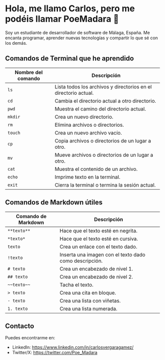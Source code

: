 # Hola, me llamo Carlos, pero me podéis llamar PoeMadara 👋

Soy un estudiante de desarrollador de software de Málaga, España. Me encanta programar, aprender nuevas tecnologías y compartir lo que sé con los demás.

## Comandos de Terminal que he aprendido

| Nombre del comando | Descripción |
|---|---|
| `ls` | Lista todos los archivos y directorios en el directorio actual. |
| `cd` | Cambia el directorio actual a otro directorio. |
| `pwd` | Muestra el camino del directorio actual. |
| `mkdir` | Crea un nuevo directorio. |
| `rm` | Elimina archivos o directorios. |
| `touch` | Crea un nuevo archivo vacío. |
| `cp` | Copia archivos o directorios de un lugar a otro. |
| `mv` | Mueve archivos o directorios de un lugar a otro. |
| `cat` | Muestra el contenido de un archivo. |
| `echo` | Imprime texto en la terminal. |
| `exit` | Cierra la terminal o termina la sesión actual. |

## Comandos de Markdown útiles

| Comando de Markdown | Descripción |
|---|---|
| `**texto**` | Hace que el texto esté en negrita. |
| `*texto*` | Hace que el texto esté en cursiva. |
| `texto` | Crea un enlace con el texto dado. |
| `!texto` | Inserta una imagen con el texto dado como descripción. |
| `# texto` | Crea un encabezado de nivel 1. |
| `## texto` | Crea un encabezado de nivel 2. |
| `~~texto~~` | Tacha el texto. |
| `> texto` | Crea una cita en bloque. |
| `- texto` | Crea una lista con viñetas. |
| `1. texto` | Crea una lista numerada. |

## Contacto

Puedes encontrarme en:

- LinkedIn: https://www.linkedin.com/in/carlosvergaragamez/
- Twitter/X: https://twitter.com/Poe_Madara
